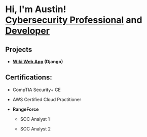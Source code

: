 <h1>Hi, I'm Austin! <br/> <a href="https://www.linkedin.com/in/austinredthomas/">Cybersecurity Professional</a> and <a href="https://github.com/austinredthomas">Developer</a>
  
<h2>Projects</h2>
  
- <b>[Wiki Web App](https://github.com/austinredthomas/Wiki-Project) (Django)</b>

<h2>Certifications:</h2>
  
- CompTIA Security+ CE

- AWS Certified Cloud Practitioner
  
- <b>RangeForce</b>
  
  - SOC Analyst 1
  
  - SOC Analyst 2


